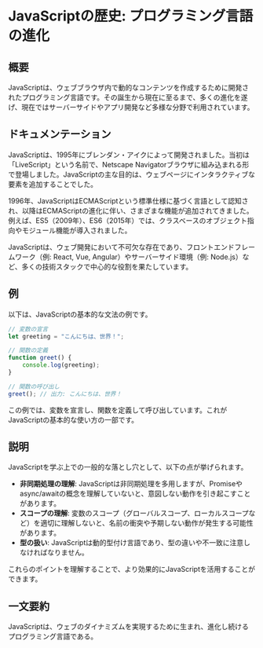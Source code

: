 <!--
Meta Description: # JavaScriptの歴史: プログラミング言語の進化 ## 概要 JavaScriptは、ウェブブラウザ内で動的なコンテンツを作成するために開発されたプログラミング言語です。その誕生から現在に至るまで、多くの進化を遂げ、現在ではサーバーサイドやアプリ開発など多様な分野で利用されています。 ##...
Meta Keywords: javascriptは, greeting, こんにちは, greet, javascriptの歴史
-->

# JavaScriptの歴史: プログラミング言語の進化

## 概要
JavaScriptは、ウェブブラウザ内で動的なコンテンツを作成するために開発されたプログラミング言語です。その誕生から現在に至るまで、多くの進化を遂げ、現在ではサーバーサイドやアプリ開発など多様な分野で利用されています。

## ドキュメンテーション
JavaScriptは、1995年にブレンダン・アイクによって開発されました。当初は「LiveScript」という名前で、Netscape Navigatorブラウザに組み込まれる形で登場しました。JavaScriptの主な目的は、ウェブページにインタラクティブな要素を追加することでした。

1996年、JavaScriptはECMAScriptという標準仕様に基づく言語として認知され、以降はECMAScriptの進化に伴い、さまざまな機能が追加されてきました。例えば、ES5（2009年）、ES6（2015年）では、クラスベースのオブジェクト指向やモジュール機能が導入されました。

JavaScriptは、ウェブ開発において不可欠な存在であり、フロントエンドフレームワーク（例: React, Vue, Angular）やサーバーサイド環境（例: Node.js）など、多くの技術スタックで中心的な役割を果たしています。

## 例
以下は、JavaScriptの基本的な文法の例です。

```javascript
// 変数の宣言
let greeting = "こんにちは、世界！";

// 関数の定義
function greet() {
    console.log(greeting);
}

// 関数の呼び出し
greet(); // 出力: こんにちは、世界！
```

この例では、変数を宣言し、関数を定義して呼び出しています。これがJavaScriptの基本的な使い方の一部です。

## 説明
JavaScriptを学ぶ上での一般的な落とし穴として、以下の点が挙げられます。

- **非同期処理の理解**: JavaScriptは非同期処理を多用しますが、Promiseやasync/awaitの概念を理解していないと、意図しない動作を引き起こすことがあります。
- **スコープの理解**: 変数のスコープ（グローバルスコープ、ローカルスコープなど）を適切に理解しないと、名前の衝突や予期しない動作が発生する可能性があります。
- **型の扱い**: JavaScriptは動的型付け言語であり、型の違いや不一致に注意しなければなりません。

これらのポイントを理解することで、より効果的にJavaScriptを活用することができます。

## 一文要約
JavaScriptは、ウェブのダイナミズムを実現するために生まれ、進化し続けるプログラミング言語である。